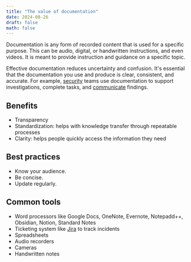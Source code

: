 ```yaml
---
title: "The value of documentation"
date: 2024-08-26
draft: false
math: false
---
```


Documentation is any form of recorded content that is used for a
specific purpose. This can be audio, digital, or handwritten
instructions, and even videos. It is meant to provide instruction and
guidance on a specific topic.

Effective documentation reduces uncertainty and confusion. It's
essential that the documentation you use and produce is clear,
consistent, and accurate. For example, [security](/security) teams use
documentation to support investigations, complete tasks, and
[communicate](/communication) findings.

## Benefits

- Transparency
- Standardization: helps with knowledge transfer through repeatable
  processes
- Clarity: helps people quickly access the information they need

## Best practices

- Know your audience.
- Be concise.
- Update regularly.

## Common tools
- Word processors like Google Docs, OneNote, Evernote, Notepadd++,
  Obsidian, Notion, Standard Notes
- Ticketing system like [Jira](https://www.atlassian.com/software/jira)
  to track incidents
- Spreadsheets
- Audio recorders
- Cameras
- Handwritten notes
